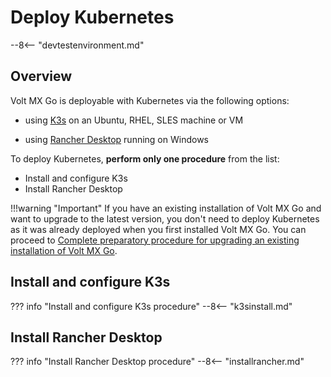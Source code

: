 # Deploy Kubernetes

--8<-- "devtestenvironment.md"

## Overview

Volt MX Go is deployable with Kubernetes via the following options:

- using [K3s](https://docs.k3s.io) on an Ubuntu, RHEL, SLES machine or VM

- using [Rancher Desktop](https://docs.rancherdesktop.io) running on Windows  

To deploy Kubernetes, **perform only one procedure** from the list:

- Install and configure K3s
- Install Rancher Desktop

!!!warning "Important"
    If you have an existing installation of Volt MX Go and want to upgrade to the latest version, you don't need to deploy Kubernetes as it was already deployed when you first installed Volt MX Go. You can proceed to [Complete preparatory procedure for upgrading an existing installation of Volt MX Go](prereqindex.md#for-upgrading-an-existing-installation-of-volt-mx-go). 

## Install and configure K3s

??? info "Install and configure K3s procedure"
    --8<-- "k3sinstall.md"

## Install Rancher Desktop

??? info "Install Rancher Desktop procedure"
    --8<-- "installrancher.md"